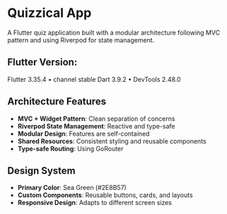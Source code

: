 # Quizzical App

A Flutter quiz application built with a modular architecture following MVC pattern and using Riverpod for state management.
## Flutter Version:  
Flutter 3.35.4 • channel stable 
Dart 3.9.2 • DevTools 2.48.0

##  Architecture Features

- **MVC + Widget Pattern**: Clean separation of concerns
- **Riverpod State Management**: Reactive and type-safe
- **Modular Design**: Features are self-contained
- **Shared Resources**: Consistent styling and reusable components
- **Type-safe Routing**: Using GoRouter

##  Design System

- **Primary Color**: Sea Green (#2E8B57)
- **Custom Components**: Reusable buttons, cards, and layouts
- **Responsive Design**: Adapts to different screen sizes
